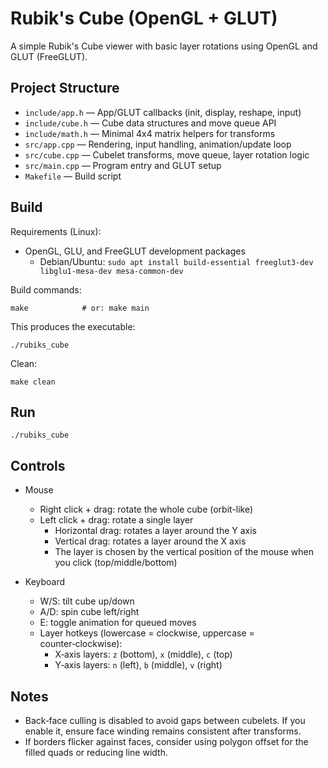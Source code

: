 # Rubik's Cube (OpenGL + GLUT)

A simple Rubik's Cube viewer with basic layer rotations using OpenGL and GLUT (FreeGLUT).

## Project Structure

- `include/app.h` — App/GLUT callbacks (init, display, reshape, input)
- `include/cube.h` — Cube data structures and move queue API
- `include/math.h` — Minimal 4x4 matrix helpers for transforms
- `src/app.cpp` — Rendering, input handling, animation/update loop
- `src/cube.cpp` — Cubelet transforms, move queue, layer rotation logic
- `src/main.cpp` — Program entry and GLUT setup
- `Makefile` — Build script

## Build

Requirements (Linux):
- OpenGL, GLU, and FreeGLUT development packages
  - Debian/Ubuntu: `sudo apt install build-essential freeglut3-dev libglu1-mesa-dev mesa-common-dev`

Build commands:

```
make            # or: make main
```

This produces the executable:

```
./rubiks_cube
```

Clean:

```
make clean
```

## Run

```
./rubiks_cube
```

## Controls

- Mouse
  - Right click + drag: rotate the whole cube (orbit-like)
  - Left click + drag: rotate a single layer
    - Horizontal drag: rotates a layer around the Y axis
    - Vertical drag: rotates a layer around the X axis
    - The layer is chosen by the vertical position of the mouse when you click (top/middle/bottom)

- Keyboard
  - W/S: tilt cube up/down
  - A/D: spin cube left/right
  - E: toggle animation for queued moves
  - Layer hotkeys (lowercase = clockwise, uppercase = counter‑clockwise):
    - X‑axis layers: `z` (bottom), `x` (middle), `c` (top)
    - Y‑axis layers: `n` (left), `b` (middle), `v` (right)

## Notes

- Back‑face culling is disabled to avoid gaps between cubelets. If you enable it, ensure face winding remains consistent after transforms.
- If borders flicker against faces, consider using polygon offset for the filled quads or reducing line width.